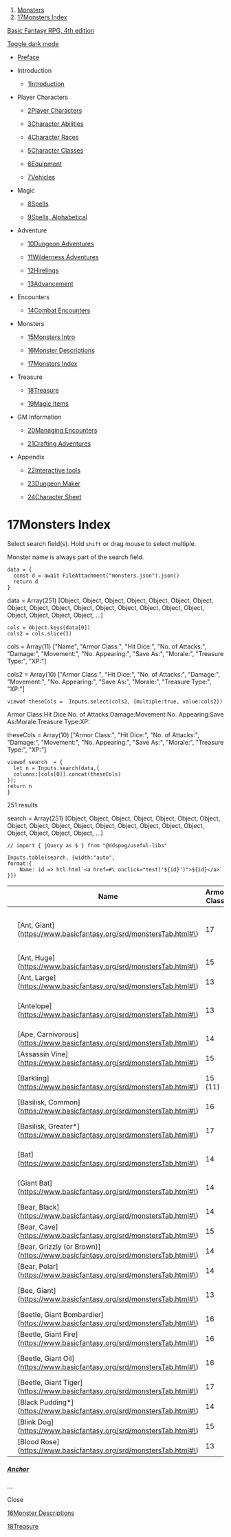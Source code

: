 1. [Monsters](https://www.basicfantasy.org/srd/monsters.html)
2. [17Monsters Index](https://www.basicfantasy.org/srd/monstersTab.html)

[Basic Fantasy RPG, 4th edition](https://www.basicfantasy.org/srd/)

[Toggle dark mode](https://www.basicfantasy.org/srd/monstersTab.html "Toggle dark mode")

- [Preface](https://www.basicfantasy.org/srd/)

- Introduction
  - [1Introduction](https://www.basicfantasy.org/srd/whatIsThis.html)
- Player Characters
  - [2Player Characters](https://www.basicfantasy.org/srd/char-creation.html)

  - [3Character Abilities](https://www.basicfantasy.org/srd/abilities.html)

  - [4Character Races](https://www.basicfantasy.org/srd/races.html)

  - [5Character Classes](https://www.basicfantasy.org/srd/class.html)

  - [6Equipment](https://www.basicfantasy.org/srd/equipment.html)

  - [7Vehicles](https://www.basicfantasy.org/srd/vehicles.html)
- Magic
  - [8Spells](https://www.basicfantasy.org/srd/spells.html)

  - [9Spells, Alphabetical](https://www.basicfantasy.org/srd/allSpells.html)
- Adventure
  - [10Dungeon Adventures](https://www.basicfantasy.org/srd/dungeonAdventures.html)

  - [11Wilderness Adventures](https://www.basicfantasy.org/srd/wildAdventures.html)

  - [12Hirelings](https://www.basicfantasy.org/srd/hirelings.html)

  - [13Advancement](https://www.basicfantasy.org/srd/advancement.html)
- Encounters
  - [14Combat Encounters](https://www.basicfantasy.org/srd/combat.html)
- Monsters
  - [15Monsters Intro](https://www.basicfantasy.org/srd/monsters.html)

  - [16Monster Descriptions](https://www.basicfantasy.org/srd/monstersAll.html)

  - [17Monsters Index](https://www.basicfantasy.org/srd/monstersTab.html)
- Treasure
  - [18Treasure](https://www.basicfantasy.org/srd/treasure.html)

  - [19Magic Items](https://www.basicfantasy.org/srd/magicItems.html)
- GM Information
  - [20Managing Encounters](https://www.basicfantasy.org/srd/gm01.html)

  - [21Crafting Adventures](https://www.basicfantasy.org/srd/gm02.html)
- Appendix
  - [22Interactive tools](https://www.basicfantasy.org/srd/appendix_interactive.html)

  - [23Dungeon Maker](https://www.basicfantasy.org/srd/appendixMapmaker.html)

  - [24Character Sheet](https://www.basicfantasy.org/srd/char_sheet.html)

# 17Monsters Index

Select search field(s). Hold `shift` or drag mouse to select multiple.

Monster name is always part of the search field.

```sourceCode javascript
data = {
  const d = await FileAttachment("monsters.json").json()
  return d
}
```

data = Array(251) \[Object, Object, Object, Object, Object, Object, Object, Object, Object, Object, Object, Object, Object, Object, Object, Object, Object, Object, Object, Object, …\]

```sourceCode javascript
cols = Object.keys(data[0])
cols2 = cols.slice(1)
```

cols = Array(11) \["Name", "Armor Class:", "Hit Dice:", "No. of Attacks:", "Damage:", "Movement:", "No. Appearing:", "Save As:", "Morale:", "Treasure Type:", "XP:"\]

cols2 = Array(10) \["Armor Class:", "Hit Dice:", "No. of Attacks:", "Damage:", "Movement:", "No. Appearing:", "Save As:", "Morale:", "Treasure Type:", "XP:"\]

```sourceCode javascript
viewof theseCols =  Inputs.select(cols2, {multiple:true, value:cols2})
```

Armor Class:Hit Dice:No. of Attacks:Damage:Movement:No. Appearing:Save As:Morale:Treasure Type:XP:

theseCols = Array(10) \["Armor Class:", "Hit Dice:", "No. of Attacks:", "Damage:", "Movement:", "No. Appearing:", "Save As:", "Morale:", "Treasure Type:", "XP:"\]

```sourceCode javascript
viewof search  = {
  let n = Inputs.search(data,{
  columns:[cols[0]].concat(theseCols)
});
return n
}
```

251 results

search = Array(251) \[Object, Object, Object, Object, Object, Object, Object, Object, Object, Object, Object, Object, Object, Object, Object, Object, Object, Object, Object, Object, …\]

```sourceCode javascript
// import { jQuery as $ } from "@ddspog/useful-libs"

Inputs.table(search, {width:"auto",
format:{
    Name: id => htl.html`<a href=#\ onclick="test('${id}')">${id}</a>`
}})
```

|  | Name | Armor Class: | Hit Dice: | No. of Attacks: | Damage: | Movement: | No. Appearing: | Save As: | Morale: | Treasure Type: | XP: |
| --- | --- | --- | --- | --- | --- | --- | --- | --- | --- | --- | --- |
|  | [Ant, Giant](https://www.basicfantasy.org/srd/monstersTab.html#\) | 17 | 4 | 1 bite | 2d6 | 60’ (10’) | 2d6, Lair 4d6 | Fighter: 4 | 7 on first sighting, 12 after engaged | U or special | 240 |
|  | [Ant, Huge](https://www.basicfantasy.org/srd/monstersTab.html#\) | 15 | 2 |  | 1d10 bite | 50’ | 3d6, Lair 4d8 | Fighter: 2 |  |  | 75 |
|  | [Ant, Large](https://www.basicfantasy.org/srd/monstersTab.html#\) | 13 | 1 |  | 1d6 bite | 40’ | 4d6, Lair 4d10 | Fighter: 1 |  |  | 25 |
|  | [Antelope](https://www.basicfantasy.org/srd/monstersTab.html#\) | 13 | 1 to 4 | 1 butt | 1d4 or 1d6 or 1d8 | 80’ (10’) | Wild 3d10 | Fighter: 1 to 4 (as Hit Dice) | 5 (7) | None | 25 - 240 |
|  | [Ape, Carnivorous](https://www.basicfantasy.org/srd/monstersTab.html#\) | 14 | 4 | 2 claws | 1d4/1d4 | 40’ | 1d6, Wild 2d4, Lair 2d4 | Fighter: 4 | 7 | None | 240 |
|  | [Assassin Vine](https://www.basicfantasy.org/srd/monstersTab.html#\) | 15 | 6 | 1 entangle + special | 1d8 + special | 5’ | 1d4+1 | Fighter: 6 | 12 | U | 500 |
|  | [Barkling](https://www.basicfantasy.org/srd/monstersTab.html#\) | 15 (11) | 1/2 (1d4 HP) | 1 bite or 1 weapon | 1d4 bite, or by weapon | 20’ Unarmored, 40’ | 3d4, Wild 4d6, Lair 5d10 | Normal Man | 7 (9) | P, Q each, C, K in Lair | 10 |
|  | [Basilisk, Common](https://www.basicfantasy.org/srd/monstersTab.html#\) | 16 | 6\*\* | 1 bite/1 gaze | 1d10/petrification | 20’ (10’) | 1d6, Wild 1d6, Lair 1d6 | Fighter: 6 | 9 | F | 610 |
|  | [Basilisk, Greater\*](https://www.basicfantasy.org/srd/monstersTab.html#\) | 17 | 8\*\*\* | 1 bite/ 1 gaze | 1d12 + poison, bite, petrification gaze | 20’ (10’) | 1 | Fighter: 8 | 10 | F, K | 1,085 |
|  | [Bat](https://www.basicfantasy.org/srd/monstersTab.html#\) | 14 | 1 Hit Point | 1 special | Confusion | 30’ Fly 40’ | 1d100, Wild 1d100, Lair 1d100 | Normal Man | 6 | None | 10 |
|  | [Giant Bat](https://www.basicfantasy.org/srd/monstersTab.html#\) | 14 | 2 | 1 bite | 1d4 | 10’ Fly 60’ (10’) | 1d10, Wild 1d10, Lair 1d10 | Fighter: 2 | 8 | None | 75 |
|  | [Bear, Black](https://www.basicfantasy.org/srd/monstersTab.html#\) | 14 | 4 | 2 claws/1 bite + hug | 1d4/1d4/1d6 + 2d6 hug | 40’ | 1d4, Wild 1d4, Lair 1d4 | Fighter: 4 | 7 | None | 240 |
|  | [Bear, Cave](https://www.basicfantasy.org/srd/monstersTab.html#\) | 15 | 7 | 2 claws/1 bite + hug | 1d8/1d8/2d6 + 2d8 hug | 40’ | 1d2, Wild 1d2, Lair 1d2 | Fighter: 7 | 9 | None | 670 |
|  | [Bear, Grizzly (or Brown)](https://www.basicfantasy.org/srd/monstersTab.html#\) | 14 | 5 | 2 claws/1 bite + hug | 1d4/1d4/1d8 + 2d8 hug | 40’ | 1, Wild 1d4, Lair 1d4 | Fighter: 5 | 8 | None | 360 |
|  | [Bear, Polar](https://www.basicfantasy.org/srd/monstersTab.html#\) | 14 | 6 | 2 claws/1 bite + hug | 1d6/1d6/1d10 + 2d8 hug | 40’ | 1, Wild 1d2, Lair 1d2 | Fighter: 6 | 8 | None | 500 |
|  | [Bee, Giant](https://www.basicfantasy.org/srd/monstersTab.html#\) | 13 | 1/2\* (1d4 HP)\* | 1 sting | 1d4 + poison | 10’ Fly 50’ | 1d6, Wild 1d6, Lair 5d6 | Fighter: 1 | 9 | Special | 13 |
|  | [Beetle, Giant Bombardier](https://www.basicfantasy.org/srd/monstersTab.html#\) | 16 | 2\* | 1 bite + special | 1d6 + special | 40’ | 1d8, Wild 2d6, Lair 2d6 | Fighter: 2 | 8 | None | 100 |
|  | [Beetle, Giant Fire](https://www.basicfantasy.org/srd/monstersTab.html#\) | 16 | 1+2 | 1 bite | 2d4 | 40’ | 1d8, Wild 2d6, Lair 2d6 | Fighter: 1 | 7 | None | 25 |
|  | [Beetle, Giant Oil](https://www.basicfantasy.org/srd/monstersTab.html#\) | 16 | 2 | 1 bite + spray (see below) | 2d4 bite, special spray | 40’ | 1d8, Wild 2d6, Lair 2d6 | Fighter: 2 | 8 | None | 100 |
|  | [Beetle, Giant Tiger](https://www.basicfantasy.org/srd/monstersTab.html#\) | 17 | 3+1 | 1 bite | 2d6 | 60’ (10’) | 1d6, Wild 2d4, Lair 2d4 | Fighter: 3 | 9 | U | 145 |
|  | [Black Pudding\*](https://www.basicfantasy.org/srd/monstersTab.html#\) | 14 | 10\* (+9) | 1 pseudopod | 3d8 | 20’ | 1 | Fighter: 10 | 12 | None | 1,390 |
|  | [Blink Dog](https://www.basicfantasy.org/srd/monstersTab.html#\) | 15 | 4\* | 1 bite | 1d6 | 40’ | 1d6, Wild 1d6, Lair 1d6 | Fighter: 4 | 6 | C | 280 |
|  | [Blood Rose](https://www.basicfantasy.org/srd/monstersTab.html#\) | 13 | 2\* to 4\* | 1 to 3 + blood drain | 1d6, 1d6/round blood drain | 1’ | Wild 1d8 | Fighter: 2 | 12 | None | 100 - 280 |

##### [Anchor](https://www.basicfantasy.org/srd/monstersTab.html\#exampleModalLabel)

...


Close

[16Monster Descriptions](https://www.basicfantasy.org/srd/monstersAll.html)

[18Treasure](https://www.basicfantasy.org/srd/treasure.html)